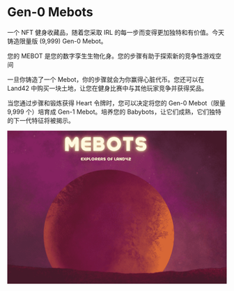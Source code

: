# Gen-0 Mebots

一个 NFT 健身收藏品，随着您采取 IRL 的每一步而变得更加独特和有价值。今天铸造限量版 (9,999) Gen-0 Mebot。

您的 MEBOT 是您的数字孪生生物化身。您的步骤有助于探索新的竞争性游戏空间

一旦你铸造了一个 Mebot，你的步骤就会为你赢得心脏代币。您还可以在 Land42 中购买一块土地，让您在健身比赛中与其他玩家竞争并获得奖品。

当您通过步骤和锻炼获得 Heart 令牌时，您可以决定将您的 Gen-0 Mebot（限量 9,999 个）培育成 Gen-1 Mebot。培养您的 Babybots，让它们成熟，它们独特的下一代特征将被揭示。

![nft](ca347724-e393-4c0e-a71f-46ae402ec529_.png)
